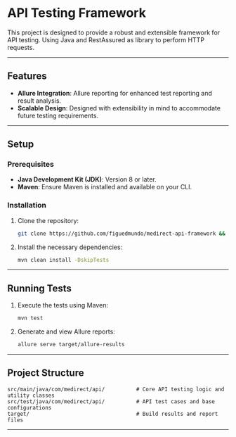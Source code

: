 # API Testing Framework

This project is designed to provide a robust and extensible framework for API testing. Using Java and RestAssured as library to perform HTTP requests.

---

## Features

- **Allure Integration**: Allure reporting for enhanced test reporting and result analysis.
- **Scalable Design**: Designed with extensibility in mind to accommodate future testing requirements.

---

## Setup

### Prerequisites

- **Java Development Kit (JDK)**: Version 8 or later.
- **Maven**: Ensure Maven is installed and available on your CLI.

### Installation

1. Clone the repository:
   ```bash
   git clone https://github.com/figuedmundo/medirect-api-framework && cd medirect-api-framework 
   ```

2. Install the necessary dependencies:
   ```bash
   mvn clean install -DskipTests
   ```

---

## Running Tests

1. Execute the tests using Maven:
   ```bash
   mvn test
   ```

2. Generate and view Allure reports:
   ```bash
   allure serve target/allure-results
   ```

---

## Project Structure

```plaintext
src/main/java/com/medirect/api/          # Core API testing logic and utility classes
src/test/java/com/medirect/api/          # API test cases and base configurations
target/                                  # Build results and report files
```


---
